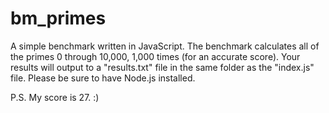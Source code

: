 # bm_primes
A simple benchmark written in JavaScript. The benchmark calculates all of the primes 0 through 10,000, 1,000 times (for an accurate score). Your results will output to a "results.txt" file in the same folder as the "index.js" file. Please be sure to have Node.js installed.

P.S. My score is 27. :)
